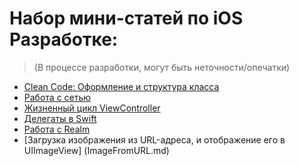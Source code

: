 # Набор мини-статей по iOS Разработке:
> (В процессе разработки, могут быть неточности/опечатки)
- [Clean Code: Оформление и структура класса](Clean-code.md)
- [Работа с сетью](Networking.md)
- [Жизненный цикл ViewController](ViewControllerLifecycle.md)
- [Делегаты в Swift](Delegate.md)
- [Работа c Realm](Realm.md)
- [Загрузка изображения из URL-адреса, и отображение его в UIImageView] (ImageFromURL.md)

